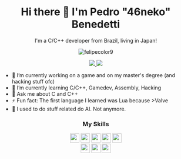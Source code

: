 <h1 align='center'> Hi there 👋 I'm Pedro "46neko" Benedetti </h1>
<p align='center'>
  I'm a C/C++ developer from Brazil, living in Japan!
</p>
<p align="center"><img align="center" src="https://github-readme-stats-gamma-teal.vercel.app/api/top-langs/?username=46-neko&hide=javascript,html,css,shell,c%23" alt="felipecolor9" /></p>
<p align='center'>
  <a href="https://www.linkedin.com/in/pedro-benedetti-28b624162/">
    <img src="https://img.shields.io/badge/linkedin-%230077B5.svg?&style=for-the-badge&logo=linkedin&logoColor=white" />
  </a>
  <img src="https://img.shields.io/badge/Twitter-blue?style=for-the-badge&logo=x&link=https%3A%2F%2Fx.com%2FShiroFennec" />
</p>

- 🔭 I’m currently working on a game and on my master's degree (and hacking stuff ofc)
- 🌱 I’m currently learning C/C++, Gamedev, Assembly, Hacking  
- 💬 Ask me about C and C++  
- ⚡ Fun fact: The first language I learned was Lua because >Valve
- 🤖 I used to do stuff related do AI. Not anymore.

<h3 align='center'>My Skills</h3>

<p align="center">
<img src="https://img.shields.io/badge/C-555555?style=for-the-badge&logo=c&logoColor=white" height="25"/>
<img src="https://img.shields.io/badge/C++-f34b7d?style=for-the-badge&logo=cplusplus&logoColor=white" height="25"/>
<img src="https://img.shields.io/badge/Lua-000080?style=for-the-badge&logo=lua&logoColor=white" height="25"/>
<img src="https://img.shields.io/badge/Python-000080?style=for-the-badge&logo=python&logoColor=white&color=4882ab" height="25"/>
<img src="https://img.shields.io/badge/Ruby-000080?style=for-the-badge&logo=ruby&logoColor=white&color=751212" height="25"/>
<br>
<img src="https://img.shields.io/badge/GDScript-000080?style=for-the-badge&logo=godotengine&logoColor=white&color=40505c" height="25"/>
<img src="https://img.shields.io/badge/Git-F05032?style=for-the-badge&logo=git&logoColor=white" height="25"/>
<img src="https://img.shields.io/badge/Mathematics-cb0000?style=for-the-badge&logo=Apostrophe&logoColor=white" height="25"/>
</p>

